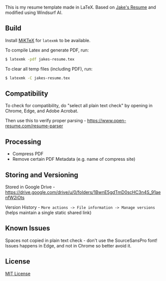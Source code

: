 This is my resume template made in LaTeX. Based on [Jake's Resume](https://www.overleaf.com/latex/templates/jakes-resume/syzfjbzwjncs) and modified using Windsurf AI.

## Build
Install [MiKTeX](https://miktex.org/) for `latexmk` to be available.

To compile Latex and generate PDF, run:
```bash
$ latexmk -pdf jakes-resume.tex
```

To clear all temp files (including PDF), run:
```bash
$ latexmk -C jakes-resume.tex
```

## Compatibility
To check for compatibility, do "select all plain text check" by opening in Chrome, Edge, and Adobe Acrobat.

Then use this to verify proper parsing - https://www.open-resume.com/resume-parser

## Processing
- Compress PDF
- Remove certain PDF Metadata (e.g. name of compress site)

## Storing and Versioning
Stored in Google Drive - https://drive.google.com/drive/u/0/folders/1BwnE5gdTmD0scHC3n4S_91aenfW2iOts

Version History - `More actions -> File information -> Manage versions` (helps maintain a single static shared link)

## Known Issues
Spaces not copied in plain text check - don't use the SourceSansPro font! Issues happens in Edge, and not in Chrome so better avoid it.

## License
[MIT License](/LICENSE)
